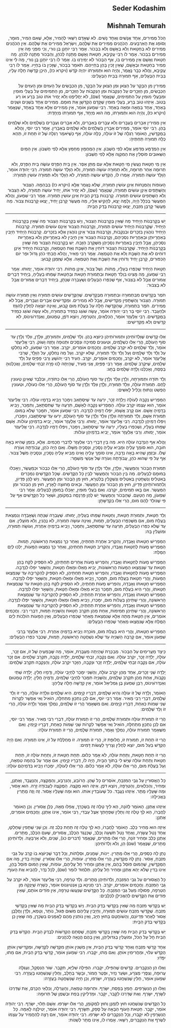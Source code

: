 <h2 dir='rtl'>Seder Kodashim</h2>
<h2 dir='rtl'>Mishnah Temurah</h2>
<p dir='rtl'>הַכֹּל מְמִירִים, אֶחָד אֲנָשִׁים וְאֶחָד נָשִׁים. לֹא שֶׁאָדָם רַשַּׁאי לְהָמִיר, אֶלָּא, שֶׁאִם הֵמִיר, מוּמָר, וְסוֹפֵג אֶת הָאַרְבָּעִים. הַכֹּהֲנִים מְמִירִים אֶת שֶׁלָּהֶם, וְיִשְׂרָאֵל מְמִירִים אֶת שֶׁלָּהֶם. אֵין הַכֹּהֲנִים מְמִירִים לֹא בְחַטָּאת וְלֹא בְאָשָׁם וְלֹא בִבְכוֹר. אָמַר רַבִּי יוֹחָנָן בֶּן נוּרִי, וְכִי מִפְּנֵי מָה אֵין מְמִירִים בִּבְכוֹר. אָמַר לוֹ רַבִּי עֲקִיבָא, חַטָּאת וְאָשָׁם מַתָּנָה לַכֹּהֵן, וְהַבְּכוֹר מַתָּנָה לַכֹּהֵן. מַה חַטָּאת וְאָשָׁם אֵין מְמִירִים בּוֹ, אַף הַבְּכוֹר לֹא יְמִירֶנּוּ בוֹ. אָמַר לוֹ רַבִּי יוֹחָנָן בֶּן נוּרִי, מַה לִּי אֵינוֹ מֵמִיר בְּחַטָּאת וּבְאָשָׁם, שֶׁאֵין זָכִין בָּהֶן בְּחַיֵּיהֶם. תֹּאמַר בִּבְכוֹר, שֶׁזָּכִין בּוֹ בְחַיָּיו. אָמַר לוֹ רַבִּי עֲקִיבָא, וַהֲלֹא כְבָר נֶאֱמַר, וְהָיָה הוּא וּתְמוּרָתוֹ יִהְיֶה קֹּדֶשׁ (ויקרא כז), הֵיכָן קְדֻשָּׁה חָלָה עָלָיו, בְּבֵית הַבְּעָלִים, אַף תְּמוּרָה בְּבֵית הַבְּעָלִים:</p>
<p dir='rtl'>מְמִירִין מִן הַבָּקָר עַל הַצֹּאן וּמִן הַצֹּאן עַל הַבָּקָר, מִן הַכְּבָשִׂים עַל הָעִזִּים וּמִן הָעִזִּים עַל הַכְּבָשִׂים, מִן הַזְּכָרִים עַל הַנְּקֵבוֹת וּמִן הַנְּקֵבוֹת עַל הַזְּכָרִים, מִן הַתְּמִימִים עַל בַּעֲלֵי מוּמִין וּמִבַּעֲלֵי מוּמִין עַל הַתְּמִימִים, שֶׁנֶּאֱמַר (שם), לֹא יַחֲלִיפֶנּוּ וְלֹא יָמִיר אֹתוֹ טוֹב בְּרָע אוֹ רַע בְּטוֹב. אֵיזֶהוּ טוֹב בְּרָע, בַּעֲלֵי מוּמִין שֶׁקָּדַם הֶקְדֵּשָׁן אֶת מוּמָם. מְמִירִים אֶחָד בִּשְׁנַיִם וּשְׁנַיִם בְּאֶחָד, אֶחָד בְּמֵאָה וּמֵאָה בְּאֶחָד. רַבִּי שִׁמְעוֹן אוֹמֵר, אֵין מְמִירִים אֶלָּא אֶחָד בְּאֶחָד, שֶׁנֶּאֱמַר (ויקרא כז), וְהָיָה הוּא וּתְמוּרָתוֹ, מַה הוּא מְיֻחָד, אַף תְּמוּרָתוֹ מְיֻחָדֶת:</p>
<p dir='rtl'>אֵין מְמִירִין אֵבָרִים בְּעֻבָּרִים וְלֹא עֻבָּרִים בְּאֵבָרִים, וְלֹא אֵבָרִים וְעֻבָּרִים בִּשְׁלֵמִים וְלֹא שְׁלֵמִים בָּהֶן. רַבִּי יוֹסֵי אוֹמֵר, מְמִירִים אֵבָרִין בִּשְׁלֵמִים וְלֹא שְׁלֵמִים בְּאֵבָרִין. אָמַר רַבִּי יוֹסֵי, וַהֲלֹא בְמֻקְדָּשִׁין, הָאוֹמֵר רַגְלָהּ שֶׁל זוֹ עוֹלָה, כֻּלָּהּ עוֹלָה, אַף כְּשֶׁיֹּאמַר רַגְלָהּ שֶׁל זוֹ תַּחַת זוֹ, תְּהֵא כֻלָּהּ תְּמוּרָה תַּחְתֶּיהָ:</p>
<p dir='rtl'>אֵין הַמְדֻמָּע מְדַּמֵּעַ אֶלָּא לְפִי חֶשְׁבּוֹן. אֵין הַמְחֻמָּץ מְחַמֵּץ אֶלָּא לְפִי חֶשְׁבּוֹן. אֵין הַמַּיִם הַשְּׁאוּבִים פּוֹסְלִין אֶת הַמִּקְוֶה אֶלָּא לְפִי חֶשְׁבּוֹן:</p>
<p dir='rtl'>אֵין מֵי חַטָּאת נַעֲשִׂין מֵי חַטָּאת אֶלָּא עִם מַתַּן אֵפֶר. אֵין בֵּית הַפְּרָס עוֹשֶׂה בֵית הַפְּרָס, וְלֹא תְרוּמָה אַחַר תְּרוּמָה, וְלֹא תְמוּרָה עוֹשָׂה תְמוּרָה, וְלֹא הַוָּלָד עוֹשֶׂה תְמוּרָה. רַבִּי יְהוּדָה אוֹמֵר, הַוָּלָד עוֹשֶׂה תְמוּרָה. אָמְרוּ לוֹ, הֶקְדֵּשׁ עוֹשֶׂה תְמוּרָה, לֹא הַוָּלָד וְלֹא תְמוּרָה עוֹשִׂין תְּמוּרָה:</p>
<p dir='rtl'>הָעוֹפוֹת וְהַמְּנָחוֹת אֵינָן עוֹשִׂין תְּמוּרָה, שֶׁלֹּא נֶאֱמַר אֶלָּא (ויקרא כז) בִּבְהֵמָה. הַצִּבּוּר וְהַשֻּׁתָּפִים אֵינָן עוֹשִׂים תְּמוּרָה, שֶׁנֶּאֱמַר (שם), לֹא יָמִיר אֹתוֹ, יָחִיד עוֹשֶׂה תְמוּרָה, לֹא הַצִּבּוּר וְלֹא הַשֻּׁתָּפִים עוֹשִׂים תְּמוּרָה. קָרְבְּנוֹת בֶּדֶק הַבַּיִת אֵינָן עוֹשִׂין תְּמוּרָה. אָמַר רַבִּי שִׁמְעוֹן, וַהֲלֹא הַמַּעֲשֵׂר בַּכְּלָל הָיָה, וְלָמָּה יָצָא, לְהָקִישׁ אֵלָיו, מַה מַּעֲשֵׂר קָרְבַּן יָחִיד, יָצְאוּ קָרְבְּנוֹת צִבּוּר. מַה מַּעֲשֵׂר קָרְבַּן מִזְבֵּחַ, יָצְאוּ קָרְבְּנוֹת בֶּדֶק הַבָּיִת:</p>

---

<p dir='rtl'>יֵשׁ בְּקָרְבְּנוֹת הַיָּחִיד מַה שֶּׁאֵין בְּקָרְבְּנוֹת הַצִּבּוּר, וְיֵשׁ בְּקָרְבְּנוֹת הַצִּבּוּר מַה שֶּׁאֵין בְּקָרְבְּנוֹת הַיָּחִיד. שֶׁקָּרְבְּנוֹת הַיָּחִיד עוֹשִׂים תְּמוּרָה, וְקָרְבְּנוֹת הַצִּבּוּר אֵינָם עוֹשִׂים תְּמוּרָה. קָרְבְּנוֹת הַיָּחִיד נוֹהֲגִין בִּזְכָרִים וּבִנְקֵבוֹת, וְקָרְבְּנוֹת צִבּוּר אֵינָן נוֹהֲגִין אֶלָּא בִזְכָרִים. קָרְבְּנוֹת הַיָּחִיד חַיָּבִין בְּאַחֲרָיוּתָן וּבְאַחֲרָיוּת נִסְכֵּיהֶם, וְקָרְבְּנוֹת הַצִּבּוּר אֵין חַיָּבִין לֹא בְאַחֲרָיוּתָן וְלֹא בְאַחֲרָיוּת נִסְכֵּיהֶן, אֲבָל חַיָּבִין בְּאַחֲרָיוּת נִסְכֵּיהֶן מִשֶּׁקָּרַב הַזָּבַח. יֵשׁ בְּקָרְבְּנוֹת הַצִּבּוּר מַה שֶּׁאֵין בְּקָרְבְּנוֹת הַיָּחִיד. שֶׁקָּרְבְּנוֹת הַצִּבּוּר דּוֹחִין אֶת הַשַּׁבָּת וְאֶת הַטֻּמְאָה, וְקָרְבְּנוֹת הַיָּחִיד אֵינָן דּוֹחִים לֹא אֶת הַשַּׁבָּת וְלֹא אֶת הַטֻּמְאָה. אָמַר רַבִּי מֵאִיר, וַהֲלֹא חֲבִתֵּי כֹהֵן גָּדוֹל וּפַר יוֹם הַכִּפּוּרִים, קָרְבַּן יָחִיד וְדוֹחִין אֶת הַשַּׁבָּת וְאֶת הַטֻּמְאָה. אֶלָּא שֶׁזְּמַנָּן קָבוּעַ:</p>
<p dir='rtl'>חַטָּאת הַיָּחִיד שֶׁכִּפְּרוּ בְעָלָיו, מֵתוֹת. וְשֶׁל צִבּוּר, אֵינָן מֵתוֹת. רַבִּי יְהוּדָה אוֹמֵר, יָמוּתוּ. אָמַר רַבִּי שִׁמְעוֹן, מַה מָּצִינוּ בִּוְלַד חַטָּאת וּבִתְמוּרַת חַטָּאת וּבְחַטָּאת שֶׁמֵּתוּ בְעָלֶיהָ, בְּיָחִיד דְּבָרִים אֲמוּרִים אֲבָל לֹא בְצִבּוּר, אַף שֶׁכִּפְּרוּ הַבְּעָלִים וְשֶׁעָבְרָה שְׁנָתָן, בְּיָחִיד דְּבָרִים אֲמוּרִים אֲבָל לֹא בְצִבּוּר:</p>
<p dir='rtl'>חֹמֶר בְּקָדָשִׁים מִבִּתְמוּרָה וּבִתְמוּרָה מִבְּקָדָשִׁים. שֶׁהַקֳּדָשִׁים עוֹשִׂים תְּמוּרָה וְאֵין תְּמוּרָה עוֹשָׂה תְמוּרָה. הַצִּבּוּר וְהַשֻּׁתָּפִין מַקְדִּישִׁים, אֲבָל לֹא מְמִירִים. וּמַקְדִּישִׁים אֵבָרִים וְעֻבָּרִים, אֲבָל לֹא מְמִירִים. חֹמֶר בִּתְמוּרָה, שֶׁהַקְּדֻשָּׁה חָלָה עַל בַּעֲלַת מוּם קָבוּעַ, וְאֵינָהּ יוֹצְאָה לְחֻלִּין לְהִגָּזֵז וּלְהֵעָבֵד. רַבִּי יוֹסֵי בַּר רַבִּי יְהוּדָה אוֹמֵר, עָשָׂה שׁוֹגֵג כְּמֵזִיד בַּתְּמוּרָה, וְלֹא עָשָׂה שׁוֹגֵג כְּמֵזִיד בַּמֻּקְדָּשִׁים. רַבִּי אֶלְעָזָר אוֹמֵר, הַכִּלְאַיִם, וְהַטְּרֵפָה, וְיוֹצֵא דֹפֶן, טֻמְטוּם, וְאַנְדְּרוֹגִינוֹס, לֹא קְדֵשִׁים וְלֹא מַקְדִּישִׁים:</p>

---

<p dir='rtl'>אֵלּוּ קָדָשִׁים שֶׁוַּלְדוֹתֵיהֶן וּתְמוּרוֹתֵיהֶן כַּיּוֹצֵא בָהֶן. וְלַד שְׁלָמִים, וּתְמוּרָתָן, וּוְלָדָן, וּוְלַד וְלָדָן עַד סוֹף הָעוֹלָם, הֲרֵי אֵלּוּ כִשְׁלָמִים, וּטְעוּנִים סְמִיכָה וּנְסָכִים וּתְנוּפָה וְחָזֶה וָשׁוֹק. רַבִּי אֱלִיעֶזֶר אוֹמֵר, וְלַד שְׁלָמִים לֹא יִקְרַב שְׁלָמִים. וַחֲכָמִים אוֹמְרִים, יִקְרָב. אָמַר רַבִּי שִׁמְעוֹן, לֹא נֶחְלְקוּ עַל וְלַד וְלַד שְׁלָמִים וְעַל וְלַד וְלַד תְּמוּרָה, שֶׁלֹּא יִקְרַב. וְעַל מַה נֶּחְלְקוּ, עַל הַוָּלָד, שֶׁרַבִּי אֱלִיעֶזֶר אוֹמֵר, לֹא יִקְרַב, וַחֲכָמִים אוֹמְרִים, יִקְרָב. הֵעִיד רַבִּי יְהוֹשֻׁעַ וְרַבִּי פַּפְּיַס עַל וְלַד שְׁלָמִים, שֶׁיִּקְרַב שְׁלָמִים. אָמַר רַבִּי פַּפְּיַס, אֲנִי מֵעִיד, שֶׁהָיְתָה לָנוּ פָרָה זִבְחֵי שְׁלָמִים, וַאֲכַלְנוּהָ בְפֶסַח, וְאָכַלְנוּ וְלָדָהּ שְׁלָמִים בֶּחָג:</p>
<p dir='rtl'>וְלַד תּוֹדָה וּתְמוּרָתָהּ, וְלָדָן וּוְלַד וְלָדָן עַד סוֹף הָעוֹלָם, הֲרֵי אֵלּוּ כְתוֹדָה, וּבִלְבַד שֶׁאֵינָן טְעוּנִין לָחֶם. תְּמוּרַת עוֹלָה, וּוְלַד תְּמוּרָה, וְלָדָן וּוְלַד וְלָדָן עַד סוֹף הָעוֹלָם, הֲרֵי אֵלּוּ כְעוֹלָה, וּטְעוּנִין הֶפְשֵׁט וְנִתּוּחַ וְכָלִיל לָאִשִּׁים:</p>
<p dir='rtl'>הַמַּפְרִישׁ נְקֵבָה לְעוֹלָה וְיָלְדָה זָכָר, יִרְעֶה עַד שֶׁיִּסְתָּאֵב וְיִמָּכֵר וְיָבִיא בְדָמָיו עוֹלָה. רַבִּי אֱלִיעֶזֶר אוֹמֵר, הוּא עַצְמוֹ יִקְרַב עוֹלָה. הַמַּפְרִישׁ נְקֵבָה לְאָשָׁם, תִּרְעֶה עַד שֶׁתִּסְתָּאֵב, וְתִמָּכֵר, וְיָבִיא בְדָמֶיהָ אָשָׁם. אִם קָרַב אֲשָׁמוֹ, יִפְּלוּ דָמֶיהָ לִנְדָבָה. רַבִּי שִׁמְעוֹן אוֹמֵר, תִּמָּכֵר שֶׁלֹּא בְמוּם. תְּמוּרַת אָשָׁם, וְלַד תְּמוּרָתָהּ וּוְלָדָן וּוְלַד וְלָדָן עַד סוֹף הָעוֹלָם, יִרְעוּ עַד שֶּׁיִּסְתָּאֲבוּ, וְיִמָּכְרוּ, וְיִפְּלוּ דְמֵיהֶן לִנְדָבָה. רַבִּי אֱלִיעֶזֶר אוֹמֵר, יָמוּתוּ. וְרַבִּי אֶלְעָזָר אוֹמֵר, יָבִיא בִדְמֵיהֶן עוֹלוֹת. אָשָׁם שֶׁמֵּתוּ בְעָלָיו, וְשֶׁכִּפְּרוּ בְעָלָיו, יִרְעֶה עַד שֶׁיִּסְתָּאֵב, וְיִמָּכֵר, וְיִפְּלוּ דָמָיו לִנְדָבָה. רַבִּי אֱלִיעֶזֶר אוֹמֵר, יָמוּתוּ. וְרַבִּי אֶלְעָזָר אוֹמֵר, יָבִיא בִדְמֵיהֶן עוֹלוֹת:</p>
<p dir='rtl'>וַהֲלֹא אַף הַנְּדָבָה עוֹלָה הִיא. מַה בֵּין דִּבְרֵי רַבִּי אֶלְעָזָר לְדִבְרֵי חֲכָמִים. אֶלָּא, בִּזְמַן שֶׁהִיא בָאָה חוֹבָה, הוּא סוֹמֵךְ עָלֶיהָ וּמֵבִיא עָלֶיהָ נְסָכִין, וּנְסָכֶיהָ מִשֶּׁלּוֹ. וְאִם הָיָה כֹהֵן, עֲבוֹדָתָהּ וְעוֹרָהּ שֶׁלּוֹ. וּבִזְמַן שֶׁהִיא בָאָה נְדָבָה, אֵינוֹ סוֹמֵךְ עָלֶיהָ וְאֵינוֹ מֵבִיא עָלֶיהָ נְסָכִין, וּנְסָכֶיהָ מִשֶּׁל צִבּוּר. אַף עַל פִּי שֶׁהוּא כֹהֵן, עֲבוֹדָתָהּ וְעוֹרָהּ שֶׁל אַנְשֵׁי מִשְׁמָר:</p>
<p dir='rtl'>תְּמוּרַת הַבְּכוֹר וְהַמַּעֲשֵׂר, וּוְלָדָן, וּוְלַד וְלָדָן עַד סוֹף הָעוֹלָם, הֲרֵי אֵלּוּ כִבְכוֹר וּכְמַעֲשֵׂר, וְיֵאָכְלוּ בְמוּמָם לַבְּעָלִים. מַה בֵּין הַבְּכוֹר וְהַמַּעֲשֵׂר לְבֵין כָּל הַקֳּדָשִׁים. שֶׁכָּל הַקֳּדָשִׁים נִמְכָּרִים בְּאִטְלִיס וְנִשְׁחָטִין בְּאִטְלִיס וְנִשְׁקָלִין בְּלִטְרָא, חוּץ מִן הַבְּכוֹר וּמִן הַמַּעֲשֵׂר. וְיֵשׁ לָהֶן פִּדְיוֹן, וְלִתְמוּרוֹתֵיהֶן פִּדְיוֹן, חוּץ מִן הַבְּכוֹר וּמִן הַמַּעֲשֵׂר. וּבָאִים מֵחוּצָה לָאָרֶץ, חוּץ מִן הַבְּכוֹר וּמִן הַמַּעֲשֵׂר. אִם בָּאוּ תְמִימִים, יִקְרְבוּ. וְאִם בַּעֲלֵי מוּמִין, יֵאָכְלוּ בְמוּמָן לַבְּעָלִים. אָמַר רַבִּי שִׁמְעוֹן, מַה הַטַּעַם. שֶׁהַבְּכוֹר וְהַמַּעֲשֵׂר יֵשׁ לָהֶן פַּרְנָסָה בִמְקוֹמָן, וּשְׁאָר כָּל הַקֳּדָשִׁים אַף עַל פִּי שֶׁנּוֹלַד לָהֶם מוּם, הֲרֵי אֵלּוּ בִקְדֻשָּׁתָן:</p>

---

<p dir='rtl'>וְלַד חַטָּאת, וּתְמוּרַת חַטָּאת, וְחַטָּאת שֶׁמֵּתוּ בְעָלֶיהָ, יָמוּתוּ. שֶׁעָבְרָה שְׁנָתָהּ וְשֶׁאָבְדָה וְנִמְצֵאת בַּעֲלַת מוּם, אִם מִשֶּׁכִּפְּרוּ הַבְּעָלִים, תָּמוּת, וְאֵינָהּ עוֹשָׂה תְמוּרָה, לֹא נֶהֱנִין, וְלֹא מוֹעֲלִין. אִם עַד שֶׁלֹּא כִפְּרוּ הַבְּעָלִים, תִּרְעֶה עַד שֶׁתִּסְתָּאֵב, וְתִמָּכֵר, וְיָבִיא בְדָמֶיהָ אַחֶרֶת, וְעוֹשָׂה תְמוּרָה, וּמוֹעֲלִין בָּהּ:</p>
<p dir='rtl'>הַמַּפְרִישׁ חַטָּאתוֹ וְאָבְדָה, וְהִקְרִיב אַחֶרֶת תַּחְתֶּיהָ, וְאַחַר כָּךְ נִמְצֵאת הָרִאשׁוֹנָה, תָּמוּת. הַמַּפְרִישׁ מָעוֹת לְחַטָּאת וְאָבְדוּ, וְהִקְרִיב חַטָּאת תַּחְתֵּיהֶן, וְאַחַר כָּךְ נִמְצְאוּ הַמָּעוֹת, יֵלְכוּ לְיַם הַמֶּלַח:</p>
<p dir='rtl'>הַמַּפְרִישׁ מָעוֹת לְחַטָּאתוֹ וְאָבְדוּ, וְהִפְרִישׁ מָעוֹת אֲחֵרִים תַּחְתֵּיהֶן, לֹא הִסְפִּיק לִקַּח בָּהֶן חַטָּאת עַד שֶׁנִּמְצְאוּ הַמָּעוֹת הָרִאשׁוֹנוֹת, יָבִיא מֵאֵלּוּ וּמֵאֵלּוּ חַטָּאת, וְהַשְּׁאָר יִפְּלוּ לִנְדָבָה. הַמַּפְרִישׁ מָעוֹת לְחַטָּאתוֹ וְאָבְדוּ, וְהִפְרִישׁ חַטָּאת תַּחְתֵּיהֶן, לֹא הִסְפִּיק לְהַקְרִיבָהּ עַד שֶׁנִּמְצְאוּ הַמָּעוֹת, וַהֲרֵי חַטָּאת בַּעֲלַת מוּם, תִּמָּכֵר, וְיָבִיא מֵאֵלּוּ וּמֵאֵלּוּ חַטָּאת, וְהַשְּׁאָר יִפְּלוּ לִנְדָבָה. הַמַּפְרִישׁ חַטָּאתוֹ וְאָבְדָה, וְהִפְרִישׁ מָעוֹת תַּחְתֶּיהָ, לֹא הִסְפִּיק לִקַּח בָּהֶן חַטָּאת עַד שֶׁנִּמְצֵאת חַטָּאתוֹ, וַהֲרֵי הִיא בַעֲלַת מוּם, תִּמָּכֵר וְיָבִיא מֵאֵלּוּ וּמֵאֵלּוּ חַטָּאת, וְהַשְּׁאָר יִפְּלוּ לִנְדָבָה. הַמַּפְרִישׁ חַטָּאתוֹ וְאָבְדָה, וְהִפְרִישׁ אַחֶרֶת תַּחְתֶּיהָ, לֹא הִסְפִּיק לְהַקְרִיבָהּ עַד שֶׁנִּמְצֵאת הָרִאשׁוֹנָה, וַהֲרֵי שְׁתֵּיהֶן בַּעֲלוֹת מוּם, יִמָּכְרוּ, וְיָבִיא מֵאֵלּוּ וּמֵאֵלּוּ חַטָּאת, וְהַשְּׁאָר יִפְּלוּ לִנְדָבָה. הַמַּפְרִישׁ חַטָּאתוֹ וְאָבְדָה, וְהִפְרִישׁ אַחֶרֶת תַּחְתֶּיהָ, לֹא הִסְפִּיק לְהַקְרִיבָהּ עַד שֶׁנִּמְצֵאת הָרִאשׁוֹנָה, וַהֲרֵי שְׁתֵּיהֶן תְּמִימוֹת, אַחַת מֵהֶן תִּקְרַב חַטָּאת וְהַשְּׁנִיָּה תָּמוּת, דִּבְרֵי רַבִּי. וַחֲכָמִים אוֹמְרִים, אֵין חַטָּאת מֵתָה אֶלָּא שֶׁנִּמְצֵאת מֵאַחַר שֶׁכִּפְּרוּ הַבְּעָלִים, וְאֵין הַמָּעוֹת הוֹלְכוֹת לְיַם הַמֶּלַח אֶלָּא שֶׁנִּמְצְאוּ מֵאַחַר שֶׁכִּפְּרוּ הַבְּעָלִים:</p>
<p dir='rtl'>הַמַּפְרִישׁ חַטָּאתוֹ, וַהֲרֵי הִיא בַעֲלַת מוּם, מוֹכְרָהּ וְיָבִיא בְדָמֶיהָ אַחֶרֶת. רַבִּי אֶלְעָזָר בְּרַבִּי שִׁמְעוֹן אוֹמֵר, אִם קָרְבָה הַשְּׁנִיָּה עַד שֶׁלֹּא נִשְׁחֲטָה הָרִאשׁוֹנָה, תָּמוּת, שֶׁכְּבָר כִּפְּרוּ הַבְּעָלִים:</p>

---

<p dir='rtl'>כֵּיצַד מַעֲרִימִים עַל הַבְּכוֹר. מְבַכֶּרֶת שֶׁהָיְתָה מְעֻבֶּרֶת, אוֹמֵר, מַה שֶּׁבְּמֵעֶיהָ שֶׁל זוֹ, אִם זָכָר, עוֹלָה, יָלְדָה זָכָר, יִקְרַב עוֹלָה. וְאִם נְקֵבָה, זִבְחֵי שְׁלָמִים, יָלְדָה נְקֵבָה, תִּקְרַב שְׁלָמִים. אִם זָכָר עוֹלָה, אִם נְקֵבָה זִבְחֵי שְׁלָמִים, יָלְדָה זָכָר וּנְקֵבָה, הַזָּכָר יִקְרַב עוֹלָה, וְהַנְּקֵבָה תִּקְרַב שְׁלָמִים:</p>
<p dir='rtl'>יָלְדָה שְׁנֵי זְכָרִים, אַחַד מֵהֶן יִקְרַב עוֹלָה, וְהַשֵּׁנִי יִמָּכֵר לְחַיָּבֵי עוֹלָה, וְדָמָיו חֻלִּין. יָלְדָה שְׁתֵּי נְקֵבוֹת, אַחַת מֵהֶן תִּקְרַב שְׁלָמִים, וְהַשְּׁנִיָּה תִּמָּכֵר לְחַיָּבֵי שְׁלָמִים, וְדָמֶיהָ חֻלִּין. יָלְדָה טֻמְטוּם וְאַנְדְּרוֹגִינוֹס, רַבָּן שִׁמְעוֹן בֶּן גַּמְלִיאֵל אוֹמֵר, אֵין קְדֻשָּׁה חָלָה עֲלֵיהֶן:</p>
<p dir='rtl'>הָאוֹמֵר, וְלָדָהּ שֶׁל זוֹ עוֹלָה וְהִיא שְׁלָמִים, דְּבָרָיו קַיָּמִים. הִיא שְׁלָמִים וּוְלָדָהּ עוֹלָה, הֲרֵי זוֹ וְלַד שְׁלָמִים, דִּבְרֵי רַבִּי מֵאִיר. אָמַר רַבִּי יוֹסֵי, אִם לְכֵן נִתְכַּוֵּן מִתְּחִלָּה, הוֹאִיל וְאִי אֶפְשָׁר לִקְרוֹת שְׁנֵי שֵׁמוֹת כְּאַחַת, דְּבָרָיו קַיָּמִים. וְאִם מִשֶּׁאָמַר הֲרֵי זוֹ שְׁלָמִים, נִמְלַךְ וְאָמַר וְלָדָהּ עוֹלָה, הֲרֵי זוֹ וְלַד שְׁלָמִים:</p>
<p dir='rtl'>הֲרֵי זוֹ תְמוּרַת עוֹלָה וּתְמוּרַת שְׁלָמִים, הֲרֵי זוֹ תְמוּרַת עוֹלָה, דִּבְרֵי רַבִּי מֵאִיר. אָמַר רַבִּי יוֹסֵי, אִם לְכֵן נִתְכַּוֵּן מִתְּחִלָּה, הוֹאִיל וְאִי אֶפְשָׁר לִקְרוֹת שְׁנֵי שֵׁמוֹת כְּאַחַת, דְּבָרָיו קַיָּמִין. וְאִם מִשֶּׁאָמַר תְּמוּרַת עוֹלָה, נִמְלַךְ וְאָמַר, תְּמוּרַת שְׁלָמִים, הֲרֵי זוֹ תְמוּרַת עוֹלָה:</p>
<p dir='rtl'>הֲרֵי זוֹ תַחַת זוֹ, תְּמוּרַת זוֹ, חֲלוּפַת זוֹ, הֲרֵי זוֹ תְמוּרָה. זוֹ מְחֻלֶּלֶת עַל זוֹ, אֵינוֹ תְמוּרָה. וְאִם הָיָה הֶקְדֵּשׁ בַּעַל מוּם, יוֹצֵא לְחֻלִּין וְצָרִיךְ לַעֲשׂוֹת דָּמִים:</p>
<p dir='rtl'>הֲרֵי זוֹ תַחַת חַטָּאת, וְתַחַת עוֹלָה, לֹא אָמַר כְּלוּם. תַּחַת חַטָּאת זוֹ, וְתַחַת עוֹלָה זוֹ, תַּחַת חַטָּאת וְתַחַת עוֹלָה שֶׁיֶּשׁ לִי בְתוֹךְ הַבָּיִת, הָיָה לוֹ, דְּבָרָיו קַיָּמִין. אִם אָמַר עַל בְּהֵמָה טְמֵאָה, וְעַל בַּעֲלַת מוּם, הֲרֵי אֵלּוּ עוֹלָה, לֹא אָמַר כְּלוּם. הֲרֵי אֵלּוּ לְעוֹלָה, יִמָּכְרוּ וְיָבִיא בִדְמֵיהֶם עוֹלָה:</p>

---

<p dir='rtl'>כָּל הָאֲסוּרִין עַל גַּבֵּי הַמִּזְבֵּחַ, אוֹסְרִים כָּל שֶׁהֵן. הָרוֹבֵעַ, וְהַנִּרְבָּע, וְהַמֻּקְצֶה, וְהַנֶּעֱבָד, וְאֶתְנָן, וּמְחִיר, וְהַכִּלְאַיִם, וְהַטְּרֵפָה, וְיוֹצֵא דֹפֶן. אֵיזֶה הוּא מֻקְצֶה. הַמֻּקְצֶה לַעֲבוֹדָה זָרָה. הוּא אָסוּר, וּמַה שֶּׁעָלָיו מֻתָּר. אֵיזֶהוּ נֶעֱבָד. כֹּל שֶׁעוֹבְדִין אוֹתוֹ. הוּא וּמַה שֶּׁעָלָיו אָסוּר. זֶה וָזֶה מֻתָּרִין בַּאֲכִילָה:</p>
<p dir='rtl'>אֵיזֶהוּ אֶתְנָן. הָאוֹמֵר לְזוֹנָה, הֵא לִיךְ טָלֶה זֶה בִשְׂכָרֵךְ, אֲפִלּוּ מֵאָה, כֻּלָּן אֲסוּרִין. וְכֵן הָאוֹמֵר לַחֲבֵרוֹ, הֵא לְךָ טָלֶה זֶה וְתָלִין שִׁפְחָתְךָ אֵצֶל עַבְדִּי, רַבִּי אוֹמֵר, אֵינוֹ אֶתְנָן. וַחֲכָמִים אוֹמְרִים, אֶתְנָן:</p>
<p dir='rtl'>אֵיזֶה הוּא מְחִיר כֶּלֶב. הָאוֹמֵר לַחֲבֵרוֹ, הֵא לְךָ טָלֶה זֶה תַּחַת כֶּלֶב זֶה. וְכֵן שְׁנֵי שֻׁתָּפִין שֶׁחָלְקוּ, אֶחָד נָטַל עֲשָׂרָה, וְאֶחָד נָטַל תִּשְׁעָה וָכֶלֶב, שֶׁכְּנֶגֶד הַכֶּלֶב, אֲסוּרִים, שֶׁעִם הַכֶּלֶב, מֻתָּרִים. אֶתְנַן כֶּלֶב וּמְחִיר זוֹנָה, הֲרֵי אֵלּוּ מֻתָּרִים, שֶׁנֶּאֱמַר (דברים כג), שְׁנַיִם, וְלֹא אַרְבָּעָה. וַלְדוֹתֵיהֶן מֻתָּרִים, שֶׁנֶּאֱמַר (שם) הֵן, וְלֹא וַלְדוֹתֵיהֶן:</p>
<p dir='rtl'>נָתַן לָהּ כְּסָפִים, הֲרֵי אֵלּוּ מֻתָּרִין. יֵינוֹת, שְׁמָנִים, וּסְלָתוֹת, וְכָל דָּבָר שֶׁכַּיּוֹצֵא בוֹ קָרֵב עַל גַּבֵּי מִזְבֵּחַ, אָסוּר. נָתַן לָהּ מֻקְדָּשִׁין, הֲרֵי אֵלּוּ מֻתָּרִין. עוֹפוֹת, הֲרֵי אֵלּוּ אֲסוּרִין. שֶׁהָיָה בַדִּין, מָה אִם הַמֻּקְדָּשִׁין, שֶׁהַמּוּם פּוֹסֵל בָּהֶם, אֵין אֶתְנָן וּמְחִיר חָל עֲלֵיהֶם, עוֹפוֹת, שֶׁאֵין הַמּוּם פּוֹסֵל בָּהֶן, אֵינוֹ בַדִּין שֶׁלֹּא יְהֵא אֶתְנָן וּמְחִיר חָל עֲלֵיהֶן. תַּלְמוּד לוֹמַר (שם), לְכָל נֶדֶר, לְהָבִיא אֶת הָעוֹף:</p>
<p dir='rtl'>כָּל הָאֲסוּרִים עַל גַּבֵּי הַמִּזְבֵּחַ, וַלְדוֹתֵיהֶן מֻתָּרִים. וְלַד טְרֵפָה, רַבִּי אֱלִיעֶזֶר אוֹמֵר, לֹא יִקְרַב עַל גַּבֵּי הַמִּזְבֵּחַ. וַחֲכָמִים אוֹמְרִים, יִקְרָב. רַבִּי חֲנִינָא בֶן אַנְטִיגְנוֹס אוֹמֵר, כְּשֵׁרָה שֶׁיָּנְקָה מִן הַטְּרֵפָה, פְּסוּלָה מֵעַל גַּבֵּי הַמִּזְבֵּחַ. כָּל הַקֳּדָשִׁים שֶׁנַּעֲשׂוּ טְרֵפָה, אֵין פּוֹדִים אוֹתָם, שֶׁאֵין פּוֹדִים אֶת הַקֳּדָשִׁים לְהַאֲכִילָן לִכְלָבִים:</p>
<p dir='rtl'>יֵשׁ בְּקָדְשֵׁי מִזְבֵּחַ מַה שֶׁאֵין בְּקָדְשֵׁי בֶדֶק הַבַּיִת. וְיֵשׁ בְּקָדְשֵׁי בֶדֶק הַבַּיִת מַה שֶּׁאֵין בְּקָדְשֵׁי מִזְבֵּחַ. שֶׁקָּדְשֵׁי מִזְבֵּחַ עוֹשִׂים תְּמוּרָה, וְחַיָּבִין עֲלֵיהֶם מִשּׁוּם פִּגּוּל, נוֹתָר, וְטָמֵא, וְלָדָן וַחֲלָבָן אָסוּר לְאַחַר פִּדְיוֹנָם, וְהַשׁוֹחֲטָם בַּחוּץ חַיָּב, וְאֵין נוֹתְנִין מֵהֶם לָאֻמָּנִים בִּשְׂכָרָן, מַה שֶּׁאֵין כֵּן בְּקָדְשֵׁי בֶדֶק הַבָּיִת:</p>
<p dir='rtl'>יֵשׁ בְּקָדְשֵׁי בֶדֶק הַבַּיִת מַה שֶּׁאֵין בְּקָדְשֵׁי מִזְבֵּחַ, שֶׁסְּתָם הֶקְדֵּשׁוֹת לְבֶדֶק הַבָּיִת. הֶקְדֵּשׁ בֶּדֶק הַבַּיִת חָל עַל הַכֹּל, וּמוֹעֲלִין בְּגִדּוּלֵיהֶן, וְאֵין בָּהֶם הֲנָאָה לְכֹהֲנִים:</p>
<p dir='rtl'>אֶחָד קָדְשֵׁי מִזְבֵּחַ וְאֶחָד קָדְשֵׁי בֶדֶק הַבַּיִת, אֵין מְשַׁנִּין אוֹתָן מִקְּדֻשָּׁה לִקְדֻשָּׁה, וּמַקְדִּישִׁין אוֹתָן הֶקְדֵּשׁ עִלּוּי, וּמַחֲרִימִין אוֹתָן. וְאִם מֵתוּ, יִקָּבְרוּ. רַבִּי שִׁמְעוֹן אוֹמֵר, קָדְשֵׁי בֶדֶק הַבַּיִת, אִם מֵתוּ, יִפָּדוּ:</p>
<p dir='rtl'>וְאֵלּוּ הֵן הַנִּקְבָּרִים. קָדָשִׁים שֶׁהִפִּילוּ, יִקָּבְרוּ. הִפִּילָה שִׁלְיָא, תִּקָּבֵר. שׁוֹר הַנִּסְקָל, וְעֶגְלָה עֲרוּפָה, וְצִפֳּרֵי מְצֹרָע, וּשְׂעַר נָזִיר, וּפֶטֶר חֲמוֹר, וּבָשָׂר בְּחָלָב, וְחֻלִּין שֶׁנִּשְׁחֲטוּ בָעֲזָרָה. רַבִּי שִׁמְעוֹן אוֹמֵר, חֻלִּין שֶׁנִּשְׁחֲטוּ בָעֲזָרָה, יִשָּׂרְפוּ, וְכֵן חַיָּה שֶׁנִּשְׁחֲטָה בָעֲזָרָה:</p>
<p dir='rtl'>וְאֵלּוּ הֵן הַנִּשְׂרָפִים. חָמֵץ בְּפֶסַח, יִשָּׂרֵף. וּתְרוּמָה טְמֵאָה, וְהָעָרְלָה, וְכִלְאֵי הַכֶּרֶם, אֶת שֶׁדַּרְכּוֹ לִשָּׂרֵף, יִשָּׂרֵף. וְאֶת שֶׁדַּרְכּוֹ לִקָּבֵר, יִקָּבֵר. וּמַדְלִיקִין בְּפַת וּבְשֶׁמֶן שֶׁל תְּרוּמָה:</p>
<p dir='rtl'>כָּל הַקֳּדָשִׁים שֶׁנִּשְׁחֲטוּ חוּץ לִזְמַנָּן וְחוּץ לִמְקוֹמָן, הֲרֵי אֵלּוּ יִשָּׂרְפוּ. אָשָׁם תָּלוּי, יִשָּׂרֵף. רַבִּי יְהוּדָה אוֹמֵר, יִקָּבֵר. חַטַּאת הָעוֹף הַבָּאָה עַל סָפֵק, תִּשָּׂרֵף. רַבִּי יְהוּדָה אוֹמֵר, יְטִילֶנָּה לָאַמָּה. כָּל הַנִּשְׂרָפִין לֹא יִקָּבְרוּ, וְכָל הַנִּקְבָּרִים לֹא יִשָּׂרְפוּ. רַבִּי יְהוּדָה אוֹמֵר, אִם רָצָה לְהַחֲמִיר עַל עַצְמוֹ לִשְׂרֹף אֶת הַנִּקְבָּרִים, רַשַּׁאי. אָמְרוּ לוֹ, אֵינוֹ מֻתָּר לְשַׁנּוֹת:</p>